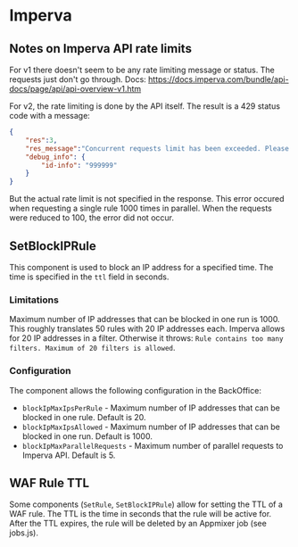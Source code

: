 # Imperva

## Notes on Imperva API rate limits
For v1 there doesn't seem to be any rate limiting message or status. The requests just don't go through.
Docs: https://docs.imperva.com/bundle/api-docs/page/api/api-overview-v1.htm

For v2, the rate limiting is done by the API itself. The result is a 429 status code with a message:
```json
{
	"res":3,
	"res_message":"Concurrent requests limit has been exceeded. Please re-send the request later",
	"debug_info": {
		"id-info": "999999"
	}
}
```

But the actual rate limit is not specified in the response. This error occured when requesting a single rule 1000 times in parallel. When the requests were reduced to 100, the error did not occur.

## SetBlockIPRule
This component is used to block an IP address for a specified time. The time is specified in the `ttl` field in seconds.

### Limitations
Maximum number of IP addresses that can be blocked in one run is 1000. This roughly translates 50 rules with 20 IP addresses each. Imperva allows for 20 IP addresses in a filter. Otherwise it throws: `Rule contains too many filters. Maximum of 20 filters is allowed`.

### Configuration
The component allows the following configuration in the BackOffice:
- `blockIpMaxIpsPerRule` - Maximum number of IP addresses that can be blocked in one rule. Default is 20.
- `blockIpMaxIpsAllowed` - Maximum number of IP addresses that can be blocked in one run. Default is 1000.
- `blockIpMaxParallelRequests` - Maximum number of parallel requests to Imperva API. Default is 5.

## WAF Rule TTL
Some components (`SetRule`, `SetBlockIPRule`) allow for setting the TTL of a WAF rule. The TTL is the time in seconds that the rule will be active for.
After the TTL expires, the rule will be deleted by an Appmixer job (see jobs.js).
